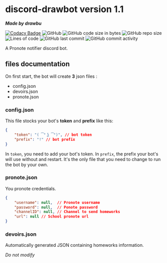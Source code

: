 # discord-drawbot version 1.1
***Made by drawbu***

[![Codacy Badge](https://api.codacy.com/project/badge/Grade/95fca3eeb6184cd487b0bcca0bcd1d2e)](https://app.codacy.com/gh/drawbu/drawbot?utm_source=github.com&utm_medium=referral&utm_content=drawbu/drawbot&utm_campaign=Badge_Grade_Settings)
![GitHub](https://img.shields.io/github/license/drawbu/drawbot)
![GitHub code size in bytes](https://img.shields.io/github/languages/code-size/drawbu/drawbot)
![GitHub repo size](https://img.shields.io/github/repo-size/drawbu/drawbot)
![Lines of code](https://img.shields.io/tokei/lines/github/drawbu/drawbot)
![GitHub last commit](https://img.shields.io/github/last-commit/drawbu/drawbot)
![GitHub commit activity](https://img.shields.io/github/commit-activity/y/drawbu/drawbot)

A Pronote notifier discord bot.

## files documentation

On first start, the bot will create **3** json files :

- config.json
- devoirs.json
- pronote.json

### config.json

This file stocks your bot's **token** and **prefix** like this:

```json
{
    "token": "( ͡° ͜ʖ ͡°)", // bot token
    "prefix": "!" // bot prefix
}
```

In `token`, you need to add your bot's token.
In `prefix`, the prefix your bot's will use without and restart.
It's the only file that you need to change to run the bot by your own.

### pronote.json

You pronote credentials.

```json
{
    "username": null,  // Pronote username
    "password": null,  // Ponote password
    "channelID": null, // Channel to send homeworks
    "url": null // School pronote url
}
```

### devoirs.json
Automatically generated JSON containing homeworks information.

*Do not modify*
